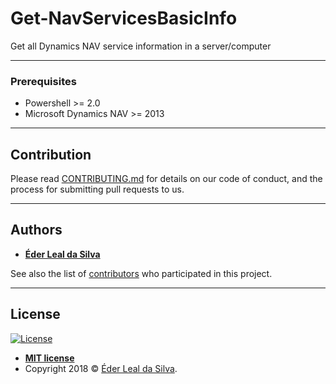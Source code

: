 # Get-NavServicesBasicInfo
Get all Dynamics NAV service information in a server/computer

---

### Prerequisites
* Powershell >= 2.0
* Microsoft Dynamics NAV >= 2013

---

## Contribution

Please read [CONTRIBUTING.md](https://github.com/ederlealsilva/Get-NavServicesBasicInfo) for details on our code of conduct, and the process for submitting pull requests to us.

---

## Authors

* [**Éder Leal da Silva**](https://github.com/ederlealsilva)

See also the list of [contributors](https://github.com/ederlealsilva/Get-NavServicesBasicInfo/contributors) who participated in this project.

---

## License

[![License](http://img.shields.io/:license-mit-blue.svg?style=flat-square)](http://badges.mit-license.org)

- **[MIT license](https://github.com/ederlealsilva/Get-NavServicesBasicInfo/blob/master/LICENSE)**
- Copyright 2018 © <a href="https://github.com/ederlealsilva/" target="_blank">Éder Leal da Silva</a>.
